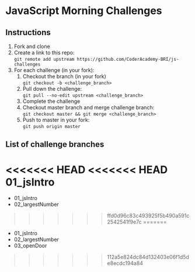 # JavaScript Morning Challenges

## Instructions
1. Fork and clone
2. Create a link to this repo: <br/>
   `git remote add upstream https://github.com/CoderAcademy-BRI/js-challenges`
3. For each challenge (in your fork):
    1. Checkout the branch (in your fork)<br/>
     `git checkout -b <challenge_branch>`
    3. Pull down the challenge: <br/>
     `git pull --no-edit upstream <challenge_branch>`
    4. Complete the challenge
    5. Checkout master branch and merge challenge branch:<br/>
    `git checkout master && git merge <challenge_branch>`
    1. Push to master in your fork:<br/>
     `git push origin master`

## List of challenge branches
<<<<<<< HEAD
<<<<<<< HEAD
01_jsIntro
=======
* 01_jsIntro
* 02_largestNumber
>>>>>>> ffd0d96c83c493925f5b490a591c2542541f9e7c
=======
* 01_jsIntro
* 02_largestNumber
* 03_openDoor
>>>>>>> 112a5e824dc84d132403e06f1d5de8ecdc194a84
